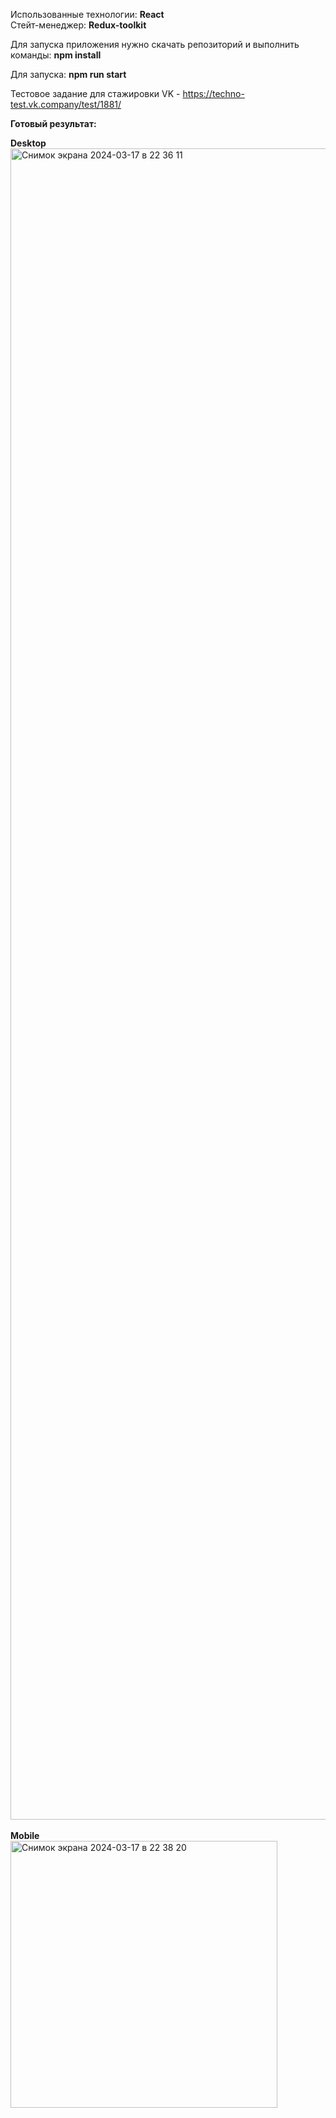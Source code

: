 Использованные технологии: <b>React</b>
<br />
Стейт-менеджер: <b>Redux-toolkit</b>

Для запуска приложения нужно скачать репозиторий и выполнить команды:
<b>npm install</b>

Для запуска:
<b>npm run start</b>

Тестовое задание для стажировки VK - https://techno-test.vk.company/test/1881/

 <b>Готовый результат:</b>

<b>Desktop</b> <br /><img width="2674" alt="Снимок экрана 2024-03-17 в 22 36 11" src="https://github.com/akosou94/vk-cart-app/assets/122616263/2cf4d89e-8944-4540-8e06-4041051a25d0">
<br />
<br />
<b>Mobile</b> <br /><img width="427" alt="Снимок экрана 2024-03-17 в 22 38 20" src="https://github.com/akosou94/vk-cart-app/assets/122616263/93030f18-6c88-4345-849c-3e863361a634">
